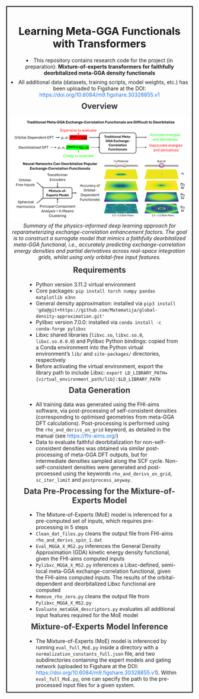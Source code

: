 <div style="border: 2px solid #000; padding: 10px; margin-bottom: 20px;">
  <h1 align="center">Learning Meta-GGA Functionals with Transformers</h1>

  <ul style="list-style-position: inside; text-align: center; padding: 0; margin: 10px 0;">
    <li style="margin-bottom: 8px;">
      This repository contains research code for the project (in preparation): 
      <strong>Mixture-of-experts transformers for faithfully deorbitalized meta-GGA density functionals</strong>
    </li>
    <li>
      All additional data (datasets, training scripts, model weights, etc.) has been uploaded to Figshare at the DOI: <a href="https://doi.org/10.6084/m9.figshare.30328855.v1" target="_blank" style="color: #1a73e8; text-decoration: none;">https://doi.org/10.6084/m9.figshare.30328855.v1</a>
    </li>
  </ul>

  <h2 align="center" style="margin-top: 10px; color: #333;">
  Overview
  </h2>
  <p align="center">
    <img src="Meta-GGA-overview.png" width="800" />
    <br>
    <em>Summary of the physics-informed deep learning approach for reparameterizing exchange-correlation enhancement factors. The goal is to construct a surrogate model that mimics a faithfully deorbitalized meta-GGA functional, i.e., accurately predicting exchange-correlation energy densities and partial derivatives across real-space integration grids, whilst using only orbital-free input features.</em>
  </p>

<h2 align="center" style="margin-top: 10px; color: #333;">
  Requirements
</h2>

<ul style="list-style-position: outside; text-align: left; width: 80%; margin: 0 auto; padding-left: 40px;">
  <li>
    Python version 3.11.2 virtual environment
  </li>
  <li>
    Core packages: <code>pip install torch numpy pandas matplotlib e3nn</code>
  </li>
  <li>
    General density approximation: installed via  <code>pip3 install 'gda@git+https://github.com/Matematija/global-density-approximation.git'</code>
  </li>
  <li>
    Pylibxc version 7.0.0: installed via <code>conda install -c conda-forge pylibxc</code>
  </li>
  <li>
  Libxc shared libraries (<code>libxc.so</code>, <code>libxc.so.0</code>, <code>libxc.so.0.0.0</code>) and 
  Pylibxc Python bindings: copied from a Conda environment into the Python virtual environment’s 
  <code>lib/</code> and <code>site-packages/</code> directories, respectively
  </li>
  <li>
    Before activating the virtual environment, export the library path to include Libxc:
    <code>export LD_LIBRARY_PATH={virtual_environment_path/lib}:$LD_LIBRARY_PATH</code>
  </li>
</ul>

<h2 align="center" style="margin-top: 10px; color: #333;">
  Data Generation
</h2>

<ul style="list-style-position: outside; text-align: left; width: 80%; margin: 0 auto; padding-left: 40px;">
  <li>
    All training data was generated using the FHI-aims software, via post-processing of self-consistent densities (corresponding to optimised geometries from meta-GGA DFT calculations). Post-processing is performed using the <code>rho_and_derivs_on_grid</code> keyword, as detailed in the manual (see <a href="https://fhi-aims.org/" target="_blank" style="color: #1a73e8; text-decoration: none;">https://fhi-aims.org/</a>)
  </li>
  <li>
    Data to evaluate faithful deorbitalization for non-self-consistent densities was obtained via similar post-processing of meta-GGA DFT outputs, but for intermediate densities sampled along the SCF cycle. Non-self-consistent densities were generated and post-prcoessed using the keywords <code>rho_and_derivs_on_grid</code>, <code>sc_iter_limit</code> and <code>postprocess_anyway</code>. 
  </li>

</ul>

<h2 align="center" style="margin-top: 10px; color: #333;">
  Data Pre-Processing for the Mixture-of-Experts Model
</h2>

<ul style="list-style-position: outside; text-align: left; width: 80%; margin: 0 auto; padding-left: 40px;">
  <li>
    The Mixture-of-Experts (MoE) model is inferenced for a pre-computed set of inputs, which requires pre-processing in 5 steps
  </li>
  <li>
    <code>Clean_dat_files.py</code> cleans the output file from FHI-aims <code>rho_and_derivs_spin_1.dat</code>
  </li>
  <li>
    <code>Eval_MGGA_X_MS2.py</code> inferences the General Density Approximation (GDA) kinetic energy density functional, given the FHI-aims computed inputs
  </li>
  <li>
    <code>Pylibxc_MGGA_X_MS2.py</code> inferences a Libxc-defined, semi-local meta-GGA exchange-correlation functional, given the FHI-aims computed inputs. The results of the orbital-dependent and deorbitalized Libxc functional are computed
  </li>
  <li>
    <code>Remove_rho_zero.py</code> cleans the output file from <code>Pylibxc_MGGA_X_MS2.py</code>
  </li>
  <li>
    <code>Evaluate_metaGGA_descriptors.py</code> evaluates all additional input features required for the MoE model 
  </li>

</ul>

<h2 align="center" style="margin-top: 10px; color: #333;">
  Mixture-of-Experts Model Inference
</h2>

<ul style="list-style-position: outside; text-align: left; width: 80%; margin: 0 auto; padding-left: 40px;">
  <li>
    The Mixture-of-Experts (MoE) model is inferenced by running <code>eval_full_MoE.py</code> inside a directory with a <code>normalization_constants_full.json</code> file, and two subdirectories containing the expert models and gating network (uploaded to Figshare at the DOI: <a href="https://doi.org/10.6084/m9.figshare.30328855.v1" target="_blank" style="color: #1a73e8; text-decoration: none;">https://doi.org/10.6084/m9.figshare.30328855.v1</a>). Within <code>eval_full_MoE.py</code>, one can specify the path to the pre-processed input files for a given system. 
  </li>
</ul>
 
</div>
